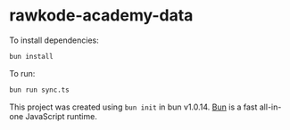 # rawkode-academy-data

To install dependencies:

```bash
bun install
```

To run:

```bash
bun run sync.ts
```

This project was created using `bun init` in bun v1.0.14. [Bun](https://bun.sh) is a fast all-in-one JavaScript runtime.
